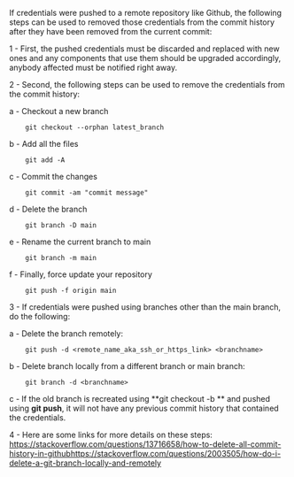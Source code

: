 If credentials were pushed to a remote repository like Github, the following steps can be used to removed those credentials from the commit history after they have been removed from the current commit: 

1 - First, the pushed credentials must be discarded and replaced with new ones and any components that use them should be upgraded accordingly, anybody affected must be notified right away.

2 - Second, the following steps can be used to remove the credentials from the commit history: 

  a - Checkout a new branch

        git checkout --orphan latest_branch

  b - Add all the files

        git add -A

  c - Commit the changes

        git commit -am "commit message"

  d - Delete the branch

        git branch -D main

  e - Rename the current branch to main

        git branch -m main

  f - Finally, force update your repository

        git push -f origin main

3 - If credentials were pushed using branches other than the main branch, do the following:

  a - Delete the branch remotely:  
        
        git push -d <remote_name_aka_ssh_or_https_link> <branchname>
  
  b - Delete branch locally from a different branch or main branch: 
  
        git branch -d <branchname>
  
  c - If  the old branch is recreated using **git checkout -b ** **<branchname>** and pushed using **git push**, it will not have any previous commit history that contained the credentials.

4 - Here are some links for more details on these steps:
https://stackoverflow.com/questions/13716658/how-to-delete-all-commit-history-in-githubhttps://stackoverflow.com/questions/2003505/how-do-i-delete-a-git-branch-locally-and-remotely 
